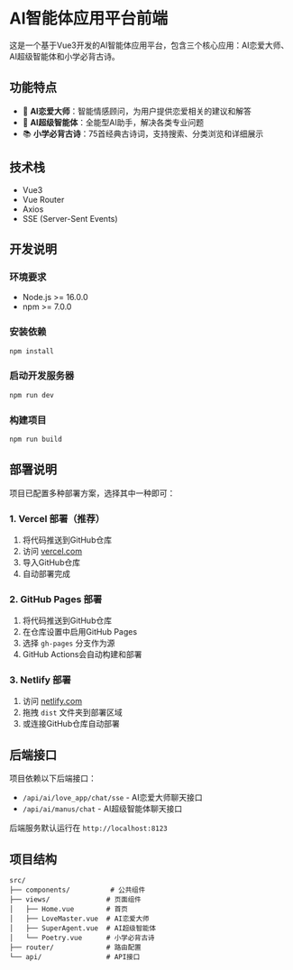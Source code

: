 # AI智能体应用平台前端

这是一个基于Vue3开发的AI智能体应用平台，包含三个核心应用：AI恋爱大师、AI超级智能体和小学必背古诗。

## 功能特点

- 💬 **AI恋爱大师**：智能情感顾问，为用户提供恋爱相关的建议和解答
- 🤖 **AI超级智能体**：全能型AI助手，解决各类专业问题
- 📚 **小学必背古诗**：75首经典古诗词，支持搜索、分类浏览和详细展示

## 技术栈

- Vue3
- Vue Router
- Axios
- SSE (Server-Sent Events)

## 开发说明

### 环境要求

- Node.js >= 16.0.0
- npm >= 7.0.0

### 安装依赖

```bash
npm install
```

### 启动开发服务器

```bash
npm run dev
```

### 构建项目

```bash
npm run build
```

## 部署说明

项目已配置多种部署方案，选择其中一种即可：

### 1. Vercel 部署（推荐）

1. 将代码推送到GitHub仓库
2. 访问 [vercel.com](https://vercel.com)
3. 导入GitHub仓库
4. 自动部署完成

### 2. GitHub Pages 部署

1. 将代码推送到GitHub仓库
2. 在仓库设置中启用GitHub Pages
3. 选择 `gh-pages` 分支作为源
4. GitHub Actions会自动构建和部署

### 3. Netlify 部署

1. 访问 [netlify.com](https://netlify.com)
2. 拖拽 `dist` 文件夹到部署区域
3. 或连接GitHub仓库自动部署

## 后端接口

项目依赖以下后端接口：

- `/api/ai/love_app/chat/sse` - AI恋爱大师聊天接口
- `/api/ai/manus/chat` - AI超级智能体聊天接口

后端服务默认运行在 `http://localhost:8123`

## 项目结构

```
src/
├── components/          # 公共组件
├── views/              # 页面组件
│   ├── Home.vue        # 首页
│   ├── LoveMaster.vue  # AI恋爱大师
│   ├── SuperAgent.vue  # AI超级智能体
│   └── Poetry.vue      # 小学必背古诗
├── router/             # 路由配置
└── api/                # API接口
```
